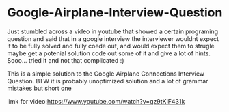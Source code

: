 # Google-Airplane-Interview-Question
Just stumbled across a video in youtube that showed a certain programing question and said that in a google interview the interviewer wouldnt expect it to be fully solved and fully coede out, and would expect them to strugle maybe get a potenial solution code out some of it and give a lot of hints.
Sooo... tried it and not that complicated :)

This is a simple solution to the Google Airplane Connections Interview Question.
BTW it is probably unoptimized solution and a lot of grammar mistakes but short one

limk for video:https://www.youtube.com/watch?v=qz9tKlF431k
